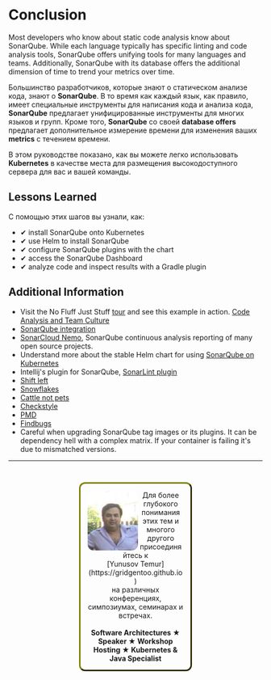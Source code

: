 # Conclusion #

Most developers who know about static code analysis know about SonarQube. While each language typically has specific linting and code analysis tools, SonarQube offers unifying tools for many languages and teams. Additionally, SonarQube with its database offers the additional dimension of time to trend your metrics over time.

Большинство разработчиков, которые знают о статическом анализе кода, знают о **SonarQube**. В то время как каждый язык, как правило, имеет специальные инструменты для написания кода и анализа кода, **SonarQube** предлагает унифицированные инструменты для многих языков и групп. Кроме того, **SonarQube** со своей **database offers** предлагает дополнительное измерение времени для изменения ваших **metrics** с течением времени.


В этом руководстве показано, как вы можете легко использовать **Kubernetes** в качестве места для размещения высокодоступного сервера для вас и вашей команды.

## Lessons Learned ##

С помощью этих шагов вы узнали, как:

- &#x2714; install SonarQube onto Kubernetes
- &#x2714; use Helm to install SonarQube
- &#x2714; configure SonarQube plugins with the chart
- &#x2714; access the SonarQube Dashboard
- &#x2714; analyze code and inspect results with a Gradle plugin

## Additional Information ##

* Visit the No Fluff Just Stuff [tour](https://nofluffjuststuff.com) and see this example in action. [Code Analysis and Team Culture](https://www.nofluffjuststuff.com/conference/speaker/jonathan_johnson)
* [SonarQube integration](https://www.sonarsource.com/why-us/integration/)
* [SonarCloud Nemo](https://sonarcloud.io/projects?sort=-analysis_date), SonarQube continuous analysis reporting of many open source projects.
* Understand more about the stable Helm chart for using [SonarQube on Kubernetes](https://github.com/kubernetes/charts/tree/master/stable/sonarqube)
* Intellij's plugin for SonarQube, [SonarLint plugin](https://www.sonarlint.org/intellij/howto.html)
* [Shift left](https://martinfowler.com/articles/rise-test-impact-analysis.html#ShiftLeftAndRight)
* [Snowflakes](https://martinfowler.com/bliki/SnowflakeServer.html)
* [Cattle not pets](http://cloudscaling.com/blog/cloud-computing/the-history-of-pets-vs-cattle/)
* [Checkstyle](http://checkstyle.sourceforge.net/)
* [PMD](https://pmd.github.io/)
* [Findbugs](http://findbugs.sourceforge.net/)
* Careful when upgrading SonarQube tag images or its plugins. It can be dependency hell with a complex matrix. If your container is failing it's due to mismatched versions.

------
<p style="text-align: center; padding: 1em; margin: 3em; margin-left: 10em; margin-right: 10em; border-; 1px; border-color: olive;  border-radius: 12px; border-style:outset">
<img align="left" src="./assets/yunusov.png" width="100" style="border-radius: 12px">
Для более глубокого понимания этих тем и многого другого присоединяйтесь к <br>[Yunusov Temur](https://gridgentoo.github.io)<br> на различных конференциях, симпозиумах, семинарах и встречах.
<br><br>
<b>Software Architectures ★ Speaker ★ Workshop Hosting ★ Kubernetes & Java Specialist</b>
</p>

